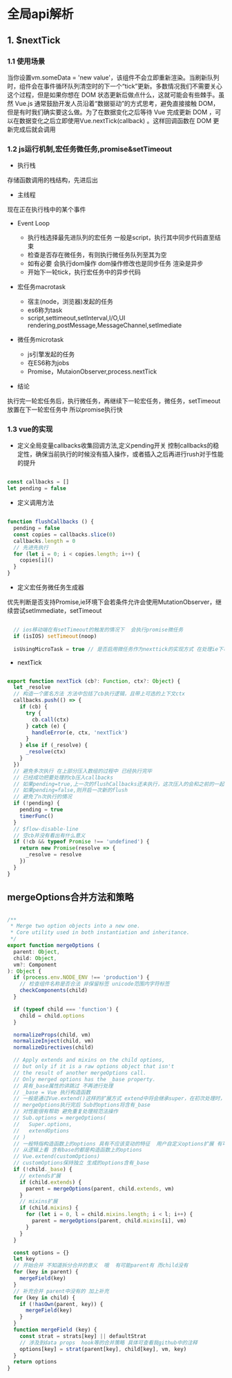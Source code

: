 # 全局api解析

## 1. $nextTick

### 1.1 使用场景

当你设置vm.someData = 'new value'，该组件不会立即重新渲染。当刷新队列时，组件会在事件循环队列清空时的下一个“tick”更新。多数情况我们不需要关心这个过程，但是如果你想在 DOM 状态更新后做点什么，这就可能会有些棘手。虽然 Vue.js 通常鼓励开发人员沿着“数据驱动”的方式思考，避免直接接触 DOM，但是有时我们确实要这么做。为了在数据变化之后等待 Vue 完成更新 DOM ，可以在数据变化之后立即使用Vue.nextTick(callback) 。这样回调函数在 DOM 更新完成后就会调用


### 1.2 js运行机制,宏任务微任务,promise&setTimeout

- 执行栈 

存储函数调用的栈结构，先进后出

- 主线程 

现在正在执行栈中的某个事件

- Event Loop

    - 执行栈选择最先进队列的宏任务 一般是script，执行其中同步代码直至结束
    - 检查是否存在微任务，有则执行微任务队列至其为空
    - 如有必要 会执行dom操作  dom操作修改也是同步任务  渲染是异步
    - 开始下一轮tick，执行宏任务中的异步代码

- 宏任务macrotask

    - 宿主(node，浏览器)发起的任务
    - es6称为task
    - script,settimeout,setInterval,I/O,UI rendering,postMessage,MessageChannel,setImediate

- 微任务microtask

    - js引擎发起的任务
    - 在ES6称为jobs
    - Promise，MutaionObserver,process.nextTick

- 结论 

执行完一轮宏任务后，执行微任务，再继续下一轮宏任务，微任务，setTimeout放置在下一轮宏任务中  所以promise执行快

### 1.3 vue的实现

- 定义全局变量callbacks收集回调方法,定义pending开关 控制callbacks的稳定性，确保当前执行的时候没有插入操作，或者插入之后再进行rush对于性能的提升

```javascript

const callbacks = []
let pending = false

```

- 定义调用方法

```javascript

function flushCallbacks () {
  pending = false
  const copies = callbacks.slice(0)
  callbacks.length = 0
  // 先进先执行
  for (let i = 0; i < copies.length; i++) {
    copies[i]()
  }
}

```

- 定义宏任务微任务生成器

优先判断是否支持Promise,ie环境下会若条件允许会使用MutationObserver，继续尝试setImmediate，setTimeout

```javascript

  // ios移动端在有setTimeout的触发的情况下  会执行promise微任务
  if (isIOS) setTimeout(noop)
  
  isUsingMicroTask = true // 是否启用微任务作为nexttick的实现方式 在处理ie下事件绑定有用到

```

- nextTick


```javascript 

export function nextTick (cb?: Function, ctx?: Object) {
  let _resolve
  // 构造一个匿名方法 方法中包括了cb执行逻辑，且带上可选的上下文ctx
  callbacks.push(() => {
    if (cb) {
      try {
        cb.call(ctx)
      } catch (e) {
        handleError(e, ctx, 'nextTick')
      }
    } else if (_resolve) {
      _resolve(ctx)
    }
  })
  // 避免多次执行 在上部分压入数组的过程中 已经执行完毕 
  // 已经成功把要处理的cb压入callbacks
  // 如果pending=true,上一次的flushCallbacks还未执行，这次压入的会和之前的一起flush
  // 如果pending=false,则开启一次新的flush
  // 避免了n次执行的情况
  if (!pending) {
    pending = true
    timerFunc()
  }
  // $flow-disable-line
  // 空cb并没有看出有什么意义
  if (!cb && typeof Promise !== 'undefined') {
    return new Promise(resolve => {
      _resolve = resolve
    })
  }
}

```

## mergeOptions合并方法和策略

```javascript

/**
 * Merge two option objects into a new one.
 * Core utility used in both instantiation and inheritance.
 */
export function mergeOptions (
  parent: Object,
  child: Object,
  vm?: Component
): Object {
  if (process.env.NODE_ENV !== 'production') {
    // 检查组件名称是否合法 非保留标签 unicode范围内字符标签
    checkComponents(child)
  }

  if (typeof child === 'function') {
    child = child.options
  }

  normalizeProps(child, vm)
  normalizeInject(child, vm)
  normalizeDirectives(child)

  // Apply extends and mixins on the child options,
  // but only if it is a raw options object that isn't
  // the result of another mergeOptions call.
  // Only merged options has the _base property.
  // 具有_base属性的讲跳过 不再进行处理
  // _base = Vue 执行构造函数
  // 一般是通过Vue.extend()这样的扩展方式 extend中将会继承super，在初次处理时，遍历循环处理所有extends mixins
  // mergeOptions执行完后 Sub的options将含有_base
  // 对性能很有帮助 避免重复处理规范法操作
  // Sub.options = mergeOptions(
  //   Super.options,
  //   extendOptions
  // )
  // 一般特指构造函数上的options 具有不应该变动的特征  用户自定义options扩展 有可能后续有改变的情况存在
  // 从逻辑上看 含有base的都是构造函数上的options
  // Vue.extend(customOptions)
  // customOptions保持独立 生成的options含有_base
  if (!child._base) {
    // extends扩展
    if (child.extends) {
      parent = mergeOptions(parent, child.extends, vm)
    }
    // mixins扩展
    if (child.mixins) {
      for (let i = 0, l = child.mixins.length; i < l; i++) {
        parent = mergeOptions(parent, child.mixins[i], vm)
      }
    }
  }

  const options = {}
  let key
  // 开始合并 不知道拆分合并的意义  哦  有可能parent有 而child没有
  for (key in parent) {
    mergeField(key)
  }
  // 补充合并 parent中没有的 加上补充
  for (key in child) {
    if (!hasOwn(parent, key)) {
      mergeField(key)
    }
  }
  function mergeField (key) {
    const strat = strats[key] || defaultStrat
    // 涉及到data props  hook等的合并策略 具体可查看我github中的注释
    options[key] = strat(parent[key], child[key], vm, key)
  }
  return options
}

```